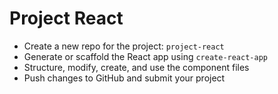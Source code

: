 # Project React

- Create a new repo for the project: `project-react`
- Generate or scaffold the React app using `create-react-app`
- Structure, modify, create, and use the component files
- Push changes to GitHub and submit your project

